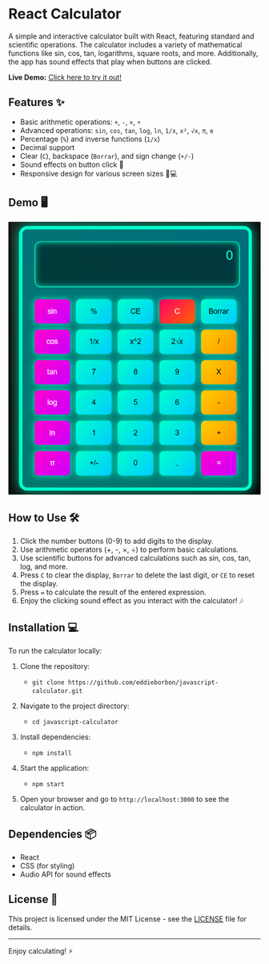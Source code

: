 # React Calculator

A simple and interactive calculator built with React, featuring standard and scientific operations. The calculator includes a variety of mathematical functions like sin, cos, tan, logarithms, square roots, and more. Additionally, the app has sound effects that play when buttons are clicked.

**Live Demo:** [Click here to try it out!](https://eddieborbon.github.io/javascript-calculator/)

## Features ✨

- Basic arithmetic operations: `+`, `-`, `×`, `÷`
- Advanced operations: `sin`, `cos`, `tan`, `log`, `ln`, `1/x`, `x²`, `√x`, `π`, `e`
- Percentage (`%`) and inverse functions (`1/x`)
- Decimal support
- Clear (`C`), backspace (`Borrar`), and sign change (`+/-`)
- Sound effects on button click 🎵
- Responsive design for various screen sizes 📱💻

## Demo 🖥️

![Calculator Demo](image.png)

## How to Use 🛠️

1. Click the number buttons (0-9) to add digits to the display.
2. Use arithmetic operators (+, -, ×, ÷) to perform basic calculations.
3. Use scientific buttons for advanced calculations such as sin, cos, tan, log, and more.
4. Press `C` to clear the display, `Borrar` to delete the last digit, or `CE` to reset the display.
5. Press `=` to calculate the result of the entered expression.
6. Enjoy the clicking sound effect as you interact with the calculator! 🎶

## Installation 💻

To run the calculator locally:

1. Clone the repository:
   - `git clone https://github.com/eddieborbon/javascript-calculator.git`

2. Navigate to the project directory:
   - `cd javascript-calculator`

3. Install dependencies:
   - `npm install`

4. Start the application:
   - `npm start`

5. Open your browser and go to `http://localhost:3000` to see the calculator in action.

## Dependencies 📦

- React
- CSS (for styling)
- Audio API for sound effects

## License 📝

This project is licensed under the MIT License - see the [LICENSE](LICENSE) file for details.

---

Enjoy calculating! ⚡
